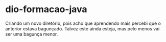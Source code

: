# dio-formacao-java
Criando um novo diretório, pois acho que aprendendo mais percebi que o anterior estava bagunçado. Talvez este ainda esteja, mas pelo menos vai ser uma bagunça menor.
